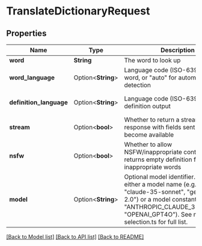 # TranslateDictionaryRequest

## Properties

Name | Type | Description | Notes
------------ | ------------- | ------------- | -------------
**word** | **String** | The word to look up | 
**word_language** | Option<**String**> | Language code (ISO-639) of the word, or \"auto\" for automatic detection | [optional][default to en]
**definition_language** | Option<**String**> | Language code (ISO-639) for the definition output | [optional][default to en]
**stream** | Option<**bool**> | Whether to return a streaming response with fields sent as they become available | [optional][default to false]
**nsfw** | Option<**bool**> | Whether to allow NSFW/inappropriate content. If false, returns empty definition for inappropriate words | [optional][default to true]
**model** | Option<**String**> | Optional model identifier. Can be either a model name (e.g., \"gpt-4o\", \"claude-35-sonnet\", \"gemini-flash-2.0\") or a model constant (e.g., \"ANTHROPIC_CLAUDE_35_SONNET\", \"OPENAI_GPT4O\"). See model-selection.ts for full list. | [optional]

[[Back to Model list]](../README.md#documentation-for-models) [[Back to API list]](../README.md#documentation-for-api-endpoints) [[Back to README]](../README.md)


